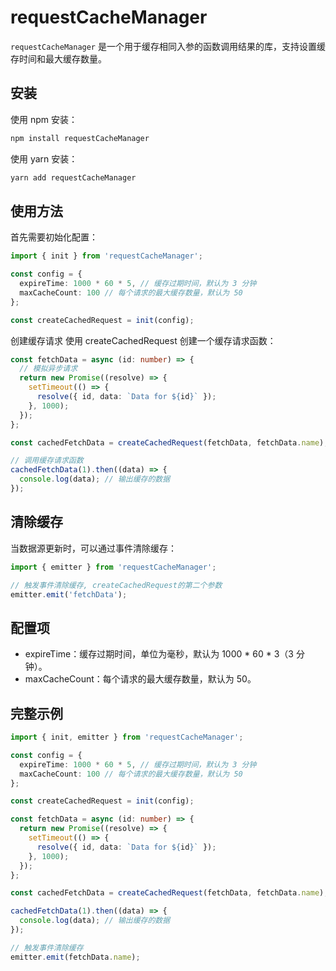 # requestCacheManager

`requestCacheManager` 是一个用于缓存相同入参的函数调用结果的库，支持设置缓存时间和最大缓存数量。

## 安装

使用 npm 安装：

```sh
npm install requestCacheManager
```
使用 yarn 安装：
```sh
yarn add requestCacheManager
```
## 使用方法
首先需要初始化配置：
```ts
import { init } from 'requestCacheManager';

const config = {
  expireTime: 1000 * 60 * 5, // 缓存过期时间，默认为 3 分钟
  maxCacheCount: 100 // 每个请求的最大缓存数量，默认为 50
};

const createCachedRequest = init(config);

```
创建缓存请求
使用 createCachedRequest 创建一个缓存请求函数：
```ts
const fetchData = async (id: number) => {
  // 模拟异步请求
  return new Promise((resolve) => {
    setTimeout(() => {
      resolve({ id, data: `Data for ${id}` });
    }, 1000);
  });
};

const cachedFetchData = createCachedRequest(fetchData, fetchData.name);

// 调用缓存请求函数
cachedFetchData(1).then((data) => {
  console.log(data); // 输出缓存的数据
});
```
## 清除缓存
当数据源更新时，可以通过事件清除缓存：
```ts
import { emitter } from 'requestCacheManager';

// 触发事件清除缓存, createCachedRequest的第二个参数
emitter.emit('fetchData');
```

## 配置项
- expireTime：缓存过期时间，单位为毫秒，默认为 1000 * 60 * 3（3 分钟）。
- maxCacheCount：每个请求的最大缓存数量，默认为 50。
## 完整示例
```ts
import { init, emitter } from 'requestCacheManager';

const config = {
  expireTime: 1000 * 60 * 5, // 缓存过期时间，默认为 3 分钟
  maxCacheCount: 100 // 每个请求的最大缓存数量，默认为 50
};

const createCachedRequest = init(config);

const fetchData = async (id: number) => {
  return new Promise((resolve) => {
    setTimeout(() => {
      resolve({ id, data: `Data for ${id}` });
    }, 1000);
  });
};

const cachedFetchData = createCachedRequest(fetchData, fetchData.name);

cachedFetchData(1).then((data) => {
  console.log(data); // 输出缓存的数据
});

// 触发事件清除缓存
emitter.emit(fetchData.name);
```